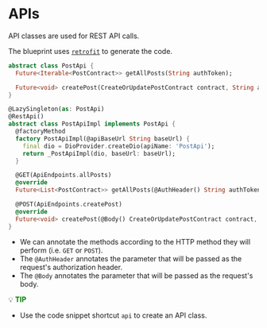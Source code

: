 # APIs

API classes are used for REST API calls. 

The blueprint uses [`retrofit`](https://pub.dev/packages/retrofit) to generate the code.

```dart
abstract class PostApi {
  Future<Iterable<PostContract>> getAllPosts(String authToken);

  Future<void> createPost(CreateOrUpdatePostContract contract, String authToken);
}

@LazySingleton(as: PostApi)
@RestApi()
abstract class PostApiImpl implements PostApi {
  @factoryMethod
  factory PostApiImpl(@apiBaseUrl String baseUrl) {
    final dio = DioProvider.createDio(apiName: 'PostApi');
    return _PostApiImpl(dio, baseUrl: baseUrl);
  }

  @GET(ApiEndpoints.allPosts)
  @override
  Future<List<PostContract>> getAllPosts(@AuthHeader() String authToken);

  @POST(ApiEndpoints.createPost)
  @override
  Future<void> createPost(@Body() CreateOrUpdatePostContract contract, @AuthHeader() String authToken);
}
```
- We can annotate the methods according to the HTTP method they will perform (i.e. `GET` or `POST`).
- The `@AuthHeader` annotates the parameter that will be passed as the request's authorization header.
- The `@Body` annotates the parameter that will be passed as the request's body.

:bulb: **<span style="color: green">TIP</span>**

- Use the code snippet shortcut `api` to create an API class.